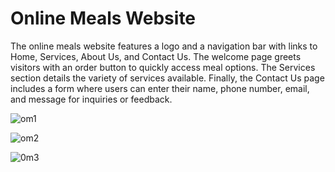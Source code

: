 # Online Meals Website

The online meals website features a logo and a navigation bar with links to Home, Services, About Us, and Contact Us. The welcome page greets visitors with an order button to quickly access meal options. The Services section details the variety of services available.  Finally, the Contact Us page includes a form where users can enter their name, phone number, email, and message for inquiries or feedback. 

![om1](https://github.com/user-attachments/assets/1039a3eb-e929-4a3d-b901-f89d7191a353)

![om2](https://github.com/user-attachments/assets/f78ecb6a-571f-49dd-9775-2eed66165903)

![0m3](https://github.com/user-attachments/assets/567d1846-cea1-4ec9-8048-2dae24d8e798)
